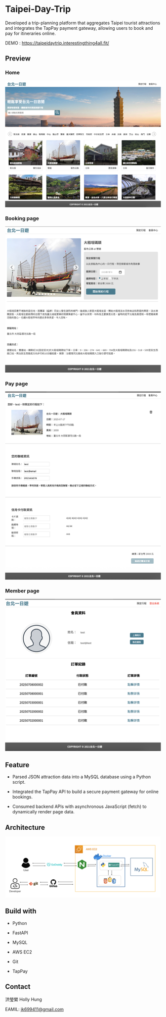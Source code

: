 # Taipei-Day-Trip




Developed a trip-planning platform that aggregates Taipei tourist attractions and integrates the TapPay payment gateway, allowing users to book and pay for itineraries online.

DEMO : https://taipeidaytrip.interestingthing4all.fit/
## Preview ##

### Home ###
![home](/docs/cover.png)

### Booking page ###
![booking](/docs/booking.png)
### Pay  page ###
![Pay](/docs/pay.png)
### Member page ###
![Member](/docs/member.png)

## Feature

- Parsed JSON attraction data into a MySQL database using a Python script.

- Integrated the TapPay API to build a secure payment gateway for online bookings.

- Consumed backend APIs with asynchronous JavaScript (fetch) to dynamically render page data.

## Architecture
![Architecture](/docs/Architecture.png)

## Build with

- Python
- FastAPI
- MySQL
- AWS EC2 

- Git


- TapPay

## Contact

洪瑩縈 Holly Hung

EAMIL: jk699411@gmail.com